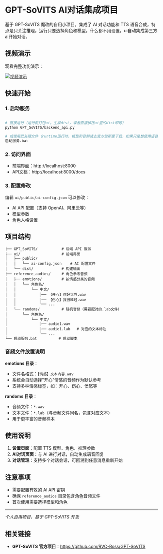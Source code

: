 # GPT-SoVITS AI对话集成项目

基于 GPT-SoVITS 魔改的自用小项目，集成了 AI 对话功能和 TTS 语音合成，特点是只关注推理，运行只要选择角色和模型，什么都不用设置，ui自动集成第三方ai开始对话。

## 视频演示

观看完整功能演示：

[![视频演示](https://img.shields.io/badge/📹-演示视频-blue?style=for-the-badge)](https://sywb.top/Staticfiles/%E8%A7%86%E9%A2%91%E6%BC%94%E7%A4%BA.mp4)

## 快速开始

### 1. 启动服务
```bash

# 直接运行（运行前打包ui，生成dist，或者直接解压ui里的dist即可）
python GPT_SoVITS/backend_api.py

# 或使用批处理文件（runtime运行时，模型和音频请去官方包那里下载，如果只是想使用语音合成就改为推理bat）
启动服务.bat
```

### 2. 访问界面
- 前端界面：http://localhost:8000
- API文档：http://localhost:8000/docs

### 3. 配置修改
编辑 `ui/public/ai-config.json` 可以修改：
- AI API 配置（支持 OpenAI、阿里云等）
- 模型参数
- 角色人格设置

## 项目结构

```
├── GPT_SoVITS/           # 后端 API 服务
├── ui/                   # 前端界面
│   ├── public/
│   │   └── ai-config.json    # AI 配置文件
│   └── dist/             # 构建输出
├── reference_audios/     # 角色参考音频
│   ├── emotions/         # 按情感分类的音频
│   │   └── 角色名/
│   │       └── 中文/
│   │           ├── 【开心】你好世界.wav
│   │           ├── 【伤心】我很难过.wav
│   │           └── ...
│   └── randoms/          # 随机音频（需要配对的.lab文件）
│       └── 角色名/
│           └── 中文/
│               ├── audio1.wav
│               ├── audio1.lab   # 对应的文本标注
│               └── ...
└── 启动服务.bat          # 启动脚本
```

### 音频文件放置说明

**emotions 目录**：
- 文件名格式：`【情感】文本内容.wav`
- 系统会自动选择"开心"情感的音频作为默认参考
- 支持多种情感标签，如：开心、伤心、愤怒等

**randoms 目录**：
- 音频文件：`*.wav`
- 文本文件：`*.lab`（与音频文件同名，包含对应文本）
- 用于更丰富的音频样本

## 使用说明

1. **设置页面**：配置 TTS 模型、角色、推理参数
2. **AI对话页面**：与 AI 进行对话，自动生成语音回复
3. **对话管理**：支持多个对话会话，可回溯到任意消息重新开始

## 注意事项

- 需要配置有效的 AI API 密钥
- 确保 `reference_audios` 目录包含角色音频文件
- 首次使用需要选择模型和角色

---

*个人自用项目，基于 GPT-SoVITS 开发*

## 相关链接

- **GPT-SoVITS 官方项目**：https://github.com/RVC-Boss/GPT-SoVITS 
